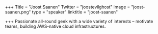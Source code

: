 +++
Title = "Joost Saanen"
Twitter = "joostevilghost"
image = "joost-saanen.png"
type = "speaker"
linktitle = "joost-saanen"

+++
Passionate all-round geek with a wide variety of interests – motivate teams, building AWS-native cloud infrastructures.
